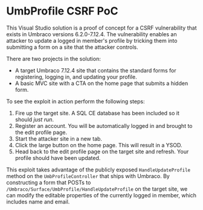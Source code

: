 # UmbProfile CSRF PoC

This Visual Studio solution is a proof of concept for a CSRF vulnerability that exists in Umbraco versions 6.2.0-7.12.4. The vulnerability enables an attacker to update a logged in member's profile by tricking them into submitting a form on a site that the attacker controls.

There are two projects in the solution:

* A target Umbraco 7.12.4 site that contains the standard forms for registering, logging in, and updating your profile.
* A basic MVC site with a CTA on the home page that submits a hidden form.

To see the exploit in action perform the following steps:

1. Fire up the target site. A SQL CE database has been included so it should *just run*.
2. Register an account. You will be automatically logged in and brought to the edit profile page.
3. Start the attacker site in a new tab.
4. Click the large button on the home page. This will result in a YSOD.
5. Head back to the edit profile page on the target site and refresh. Your profile should have been updated.

This exploit takes advantage of the publicly exposed `HandleUpdateProfile` method on the `UmbProfileController` that ships with Umbraco. By constructing a form that POSTs to `/Umbraco/Surface/UmbProfile/HandleUpdateProfile` on the target site, we can modify the editable properties of the currently logged in member, which includes name and email.
